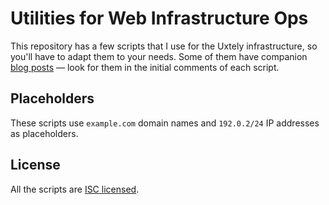 # Utilities for Web Infrastructure Ops

This repository has a few scripts that I use for the Uxtely
infrastructure, so you'll have to adapt them to your needs. Some
of them have companion [blog posts](https://blog.uxtely.com)
&mdash; look for them in the initial comments of each script.


## Placeholders
These scripts use `example.com` domain names
and `192.0.2/24` IP addresses as placeholders.


## License
All the scripts are [ISC licensed](./LICENSE).
